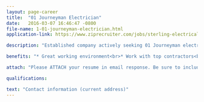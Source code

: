 ```yaml
---
layout: page-career
title:  "01 Journeyman Electrician"
date:   2016-03-07 16:46:47 -0800
file-name: 1-01-journeyman-electrician.html
application-link: https://www.ziprecruiter.com/jobs/sterling-electrical-contractors-412e1961/journeyman-electrician-009d1365?mid=1595&source=feed-linkedin

description: "Established company actively seeking 01 Journeyman electricians who are career minded tradesmen. We work with some of Seattle's best contractors who offer excellent working conditions and a promising future. If you're looking for a place to call home, where your skills can be used, sharpened or advanced, we would love to meet you and bring you aboard. Please know we are not a temp agency. Currently seeking electricians for south end jobs - Olympia to Silverdale.<br><br>You must have a valid drivers license, current WA 01 electrical card; own hand tools, cordless drill, and meter - we'll take care of the rest."

benefits: "* Great working environment<br>* Work with top contractors<br>* Full time work<br>* Holiday pay<br>* 1 week paid vacation after 1 year<br>* 2 week paid vacation after 5 years<br>* 3 week paid vacation after 10 years<br>* Medical<br>* 401K<br>* Company van<br>* Opportunity for advancement"

attach: "Please ATTACH your resume in email response. Be sure to include the following,<br><u>Responses Without This Information Will Not Be Considered</u><br><br>Name<br>Address<br>Phone number<br>Job history<br>References<br>Education"

qualifications: 

text: "Contact information (current address)"
---
```


